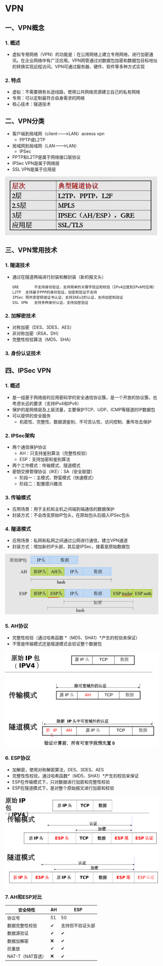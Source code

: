 # VPN

## 一、VPN概念

### 1. 概述

- 虚拟专用网络（VPN）的功能是：在公用网络上建立专用网络，进行加密通讯。在企业网络中有广泛应用。VPN网管通过对数据包加密和数据包目标地址的转换实现远程访问。VPN可通过服务器、硬件、软件等多种方式实现

### 2. 特点

- 虚拟：不需要拥有长途线路，使用公共网络资源建立自己的私有网络
- 专用：可以定制最符合自身需求的网络
- 核心技术：隧道技术

## 二、VPN分类

- 客户端到局域网（client--->LAN）aceess vpn
  - PPTP或L2TP
- 局域网到局域网（LAN--->LAN）
  - IPSec
- PPTP和L2TP是属于网络接口层协议
- IPSec VPN是属于网络层
- SSL VPN是属于应用层

![image-20221129094403557](../../picture/8f7f060611b74e83af35dfef180e1e44.png)

## 三、VPN常用技术

### 1. 隧道技术

- 通过在隧道两端进行封装和解封装（新的报文头）

  ```
  GRE		不支持身份验证，支持简单的关键字验证和校验（IPv4过度到IPv6时应用）
  L2TP	支持基于PPP的身份验证，加密和验证不支持
  IPSec	预共享密钥或证书认证、支持IKEv2的认证，支持加密和验证
  SSL VPN	支持多种身份认证，支持加密验证
  ```

### 2. 加解密技术

- 对称加密（DES、3DES、AES）
- 非对称加密（RSA、DH）
- 完整性校验算法（MD5、SHA）

### 3. 身份认证技术

## 四、IPSec VPN

### 1. 概述

- 是一组基于网络层的应用密码学的安全通信协议簇，是一个开放的协议簇，也考虑长远的要求（支持IPv4和IPv6）
- 保护的是网络层及上层流量，主要保护TCP、UDP、ICMP等隧道的IP数据包
- 可以提供的安全服务
  - 机密性、完整性、数据源鉴别、不可否认性、访问控制、重传攻击保护

### 2. IPSec架构

- 两个通信保护协议
  - AH：只支持鉴别算法（完整性校验）
  - ESP：支持加密和鉴别算法
- 两个工作模式：传输模式、隧道模式
- 密钥交换管理协议（IKE）：SA（安全联盟）
  - 阶段一：主模式、野蛮模式（快速模式）
  - 阶段二：配置感兴趣流

### 3. 传输模式

- 应用场景：用于主机和主机之间端到端通信的数据保护
- 封装方式：不会改变原始IP包头，在原始包头后插入IPSec包头

### 4. 隧道模式

- 应用场景：私网和私网之间通过公网进行通信，建立VPN通道
- 封装方式：增加新的IP头部，其后是IPSec，接着是原始数据包

![Snipaste_2022-11-29_09-37-13](../../picture/c6b58b94cf54473aabd2480305077de7.png)

### 5. AH协议

- 完整性校验（通过哈希函数 *（MD5、SHA1）*产生的校验来保证）
- 不管是传输模式还是隧道模式会验证整个数据包

![image-20221201125616977](../../picture/6d1ecef7741846e991fd8a9772cf35bf.png)

### 6. ESP协议

- 加解密，使用对称解密算法，DES、3DES、AES
- 完整性性校验，通过哈希函数*（MD5、SHA1）*产生的校验来保证
- ESP在传输模式下，只对数据进行加密和完整性校验
- ESP在隧道模式下，是对整个原始报文进行加密和校验

![image-20221201125550162](../../picture/f66eb704cb6e4001912acc77fb26cce0.png)

### 7. AH和ESP对比

| 安全特性         | AH   | ESP              |
| ---------------- | ---- | ---------------- |
| 协议号           | 51   | 50               |
| 数据完整性校验   | ✔    | 支持但不验证头部 |
| 数据源验证       | ✔    | ✔                |
| 数据加解密       | ❌    | ✔                |
| 抗重放           | ✔    | ✔                |
| NAT-T（NAT穿透） | ❌    | ✔                |





